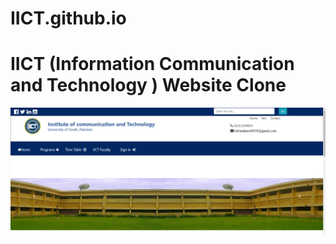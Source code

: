 # IICT.github.io

# IICT (Information Communication and Technology ) Website Clone

<img src="pics/home.png">
